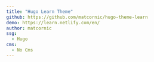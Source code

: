 ```yaml
---
title: "Hugo Learn Theme"
github: https://github.com/matcornic/hugo-theme-learn
demo: https://learn.netlify.com/en/
author: matcornic
ssg:
  - Hugo
cms:
  - No Cms
---
```

